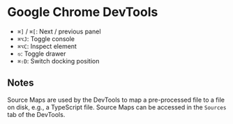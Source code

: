 # Google Chrome DevTools

- `⌘]` / `⌘[`: Next / previous panel
- `⌘⌥J`: Toggle console
- `⌘⌥C`: Inspect element
- `⎋`: Toggle drawer
- `⌘⇧D`: Switch docking position

## Notes

Source Maps are used by the DevTools to map a pre-processed file to a file on disk, e.g., a TypeScript file. Source Maps can be accessed in the `Sources` tab of the DevTools.